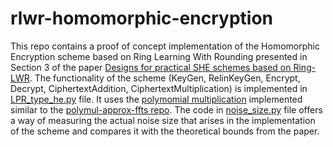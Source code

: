 # rlwr-homomorphic-encryption
This repo contains a proof of concept implementation of the Homomorphic Encryption scheme based on Ring Learning With Rounding presented in Section 3 of the paper [Designs for practical SHE schemes based on Ring-LWR](https://cic.iacr.org/p/2/1/21/pdf).
The functionality of the scheme (KeyGen, RelinKeyGen, Encrypt, Decrypt, CiphertextAddition, CiphertextMultiplication) is implemented in [LPR_type_he.py](https://github.com/rtitiu/rlwr-homomorphic-encryption/blob/main/LPR_type_he.py) file. It uses the [polymomial multiplication](https://github.com/rtitiu/rlwr-homomorphic-encryption/blob/main/poly_multiplication.py) implemented similar to the [polymul-approx-ffts repo](https://github.com/rtitiu/polymul-approx-ffts). The code in [noise_size.py](https://github.com/rtitiu/rlwr-homomorphic-encryption/blob/main/noise_size.py) file offers a way of measuring the actual noise size that arises in the implementation of the scheme and compares it with the theoretical bounds from the paper.
